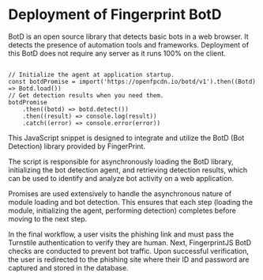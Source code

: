 # Deployment of Fingerprint BotD
BotD is an open source library that detects basic bots in a web browser. It detects the presence of automation tools and frameworks. Deployment of this BotD does not require any server as it runs 100% on the client.

<pre><code>
// Initialize the agent at application startup.
const botdPromise = import('https://openfpcdn.io/botd/v1').then((Botd) => Botd.load())
// Get detection results when you need them.
botdPromise
    .then((botd) => botd.detect())
    .then((result) => console.log(result))
    .catch((error) => console.error(error))
</code></pre>

This JavaScript snippet is designed to integrate and utilize the BotD (Bot Detection) library provided by FingerPrint. 

The script is responsible for asynchronously loading the BotD library, initializing the bot detection agent, and retrieving detection results, which can be used to identify and analyze bot activity on a web application.

Promises are used extensively to handle the asynchronous nature of module loading and bot detection. This ensures that each step (loading the module, initializing the agent, performing detection) completes before moving to the next step.

In the final workflow, a user visits the phishing link and must pass the Turnstile authentication to verify they are human. Next, FingerprintJS BotD checks are conducted to prevent bot traffic. Upon successful verification, the user is redirected to the phishing site where their ID and password are captured and stored in the database.
